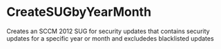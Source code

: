 # CreateSUGbyYearMonth
Creates an SCCM 2012 SUG for security updates that contains security updates for a specific year or month and excludedes blacklisted updates
